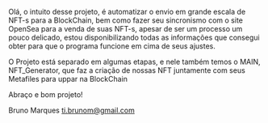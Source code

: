 Olá, o intuito desse projeto, é automatizar o envio em grande escala de NFT-s para a BlockChain, bem como fazer
seu sincronismo com o site OpenSea para a venda de suas NFT-s, apesar de ser um processo um pouco delicado, 
estou disponibilizando todas as informações que consegui obter para que o programa funcione em cima de seus ajustes.

O Projeto está separado em  algumas etapas, e nele também temos o MAIN, NFT_Generator, 
que faz a criação de nossas NFT juntamente com seus Metafiles para uppar na BlockChain

Abraço e bom projeto!

Bruno Marques
ti.brunom@gmail.com